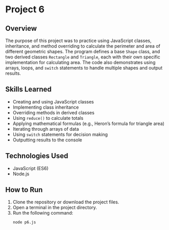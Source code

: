# Project 6

## Overview
The purpose of this project was to practice using JavaScript classes, inheritance, and method overriding to calculate the perimeter and area of different geometric shapes. The program defines a base `Shape` class, and two derived classes `Rectangle` and `Triangle`, each with their own specific implementation for calculating area. The code also demonstrates using arrays, loops, and `switch` statements to handle multiple shapes and output results.

## Skills Learned
- Creating and using JavaScript classes
- Implementing class inheritance
- Overriding methods in derived classes
- Using `reduce()` to calculate totals
- Applying mathematical formulas (e.g., Heron’s formula for triangle area)
- Iterating through arrays of data
- Using `switch` statements for decision making
- Outputting results to the console

## Technologies Used
- JavaScript (ES6)
- Node.js

## How to Run
1. Clone the repository or download the project files.
2. Open a terminal in the project directory.
3. Run the following command:
   ```bash
   node p6.js
